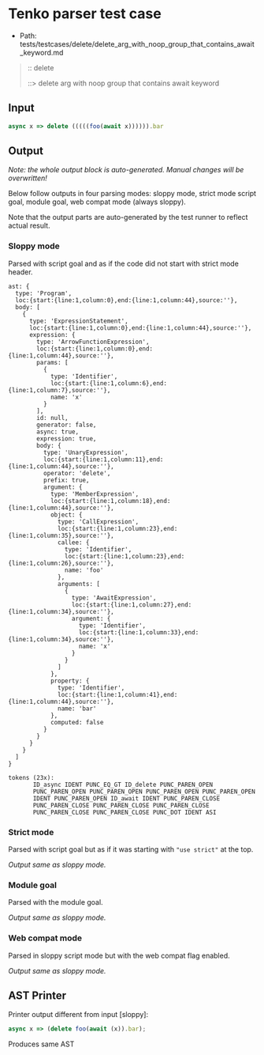 # Tenko parser test case

- Path: tests/testcases/delete/delete_arg_with_noop_group_that_contains_await_keyword.md

> :: delete
>
> ::> delete arg with noop group that contains await keyword

## Input

`````js
async x => delete (((((foo(await x)))))).bar
`````

## Output

_Note: the whole output block is auto-generated. Manual changes will be overwritten!_

Below follow outputs in four parsing modes: sloppy mode, strict mode script goal, module goal, web compat mode (always sloppy).

Note that the output parts are auto-generated by the test runner to reflect actual result.

### Sloppy mode

Parsed with script goal and as if the code did not start with strict mode header.

`````
ast: {
  type: 'Program',
  loc:{start:{line:1,column:0},end:{line:1,column:44},source:''},
  body: [
    {
      type: 'ExpressionStatement',
      loc:{start:{line:1,column:0},end:{line:1,column:44},source:''},
      expression: {
        type: 'ArrowFunctionExpression',
        loc:{start:{line:1,column:0},end:{line:1,column:44},source:''},
        params: [
          {
            type: 'Identifier',
            loc:{start:{line:1,column:6},end:{line:1,column:7},source:''},
            name: 'x'
          }
        ],
        id: null,
        generator: false,
        async: true,
        expression: true,
        body: {
          type: 'UnaryExpression',
          loc:{start:{line:1,column:11},end:{line:1,column:44},source:''},
          operator: 'delete',
          prefix: true,
          argument: {
            type: 'MemberExpression',
            loc:{start:{line:1,column:18},end:{line:1,column:44},source:''},
            object: {
              type: 'CallExpression',
              loc:{start:{line:1,column:23},end:{line:1,column:35},source:''},
              callee: {
                type: 'Identifier',
                loc:{start:{line:1,column:23},end:{line:1,column:26},source:''},
                name: 'foo'
              },
              arguments: [
                {
                  type: 'AwaitExpression',
                  loc:{start:{line:1,column:27},end:{line:1,column:34},source:''},
                  argument: {
                    type: 'Identifier',
                    loc:{start:{line:1,column:33},end:{line:1,column:34},source:''},
                    name: 'x'
                  }
                }
              ]
            },
            property: {
              type: 'Identifier',
              loc:{start:{line:1,column:41},end:{line:1,column:44},source:''},
              name: 'bar'
            },
            computed: false
          }
        }
      }
    }
  ]
}

tokens (23x):
       ID_async IDENT PUNC_EQ_GT ID_delete PUNC_PAREN_OPEN
       PUNC_PAREN_OPEN PUNC_PAREN_OPEN PUNC_PAREN_OPEN PUNC_PAREN_OPEN
       IDENT PUNC_PAREN_OPEN ID_await IDENT PUNC_PAREN_CLOSE
       PUNC_PAREN_CLOSE PUNC_PAREN_CLOSE PUNC_PAREN_CLOSE
       PUNC_PAREN_CLOSE PUNC_PAREN_CLOSE PUNC_DOT IDENT ASI
`````

### Strict mode

Parsed with script goal but as if it was starting with `"use strict"` at the top.

_Output same as sloppy mode._

### Module goal

Parsed with the module goal.

_Output same as sloppy mode._

### Web compat mode

Parsed in sloppy script mode but with the web compat flag enabled.

_Output same as sloppy mode._

## AST Printer

Printer output different from input [sloppy]:

````js
async x => (delete foo(await (x)).bar);
````

Produces same AST

